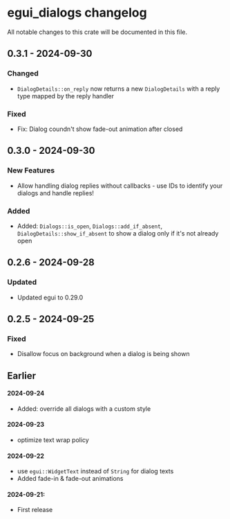 # egui_dialogs changelog

All notable changes to this crate will be documented in this file.

## 0.3.1 - 2024-09-30

### Changed

- `DialogDetails::on_reply` now returns a new `DialogDetails` with a reply type mapped by the reply handler

### Fixed

- Fix: Dialog coundn't show fade-out animation after closed

## 0.3.0 - 2024-09-30

### New Features

- Allow handling dialog replies without callbacks - use IDs to identify your dialogs and handle replies!

### Added

- Added: `Dialogs::is_open`, `Dialogs::add_if_absent`, `DialogDetails::show_if_absent` to show a dialog only if it's not already open

## 0.2.6 - 2024-09-28

### Updated

- Updated egui to 0.29.0

## 0.2.5 - 2024-09-25

### Fixed
- Disallow focus on background when a dialog is being shown

## Earlier

#### 2024-09-24
- Added: override all dialogs with a custom style

#### 2024-09-23
- optimize text wrap policy

#### 2024-09-22
- use `egui::WidgetText` instead of `String` for dialog texts
- Added fade-in & fade-out animations

#### 2024-09-21: 
- First release